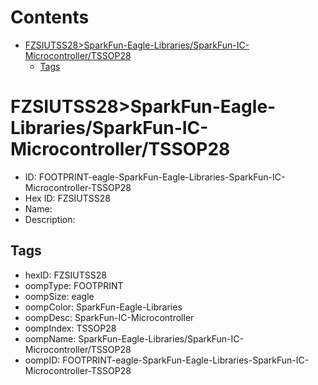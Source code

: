 



Contents
========

* [FZSIUTSS28>SparkFun-Eagle-Libraries/SparkFun-IC-Microcontroller/TSSOP28](#fzsiutss28sparkfun-eagle-librariessparkfun-ic-microcontrollertssop28)
	* [Tags](#tags)

# FZSIUTSS28>SparkFun-Eagle-Libraries/SparkFun-IC-Microcontroller/TSSOP28

- ID: FOOTPRINT-eagle-SparkFun-Eagle-Libraries-SparkFun-IC-Microcontroller-TSSOP28
- Hex ID: FZSIUTSS28
- Name: 
- Description: 

## Tags

- hexID: FZSIUTSS28
- oompType: FOOTPRINT
- oompSize: eagle
- oompColor: SparkFun-Eagle-Libraries
- oompDesc: SparkFun-IC-Microcontroller
- oompIndex: TSSOP28
- oompName: SparkFun-Eagle-Libraries/SparkFun-IC-Microcontroller/TSSOP28
- oompID: FOOTPRINT-eagle-SparkFun-Eagle-Libraries-SparkFun-IC-Microcontroller-TSSOP28
